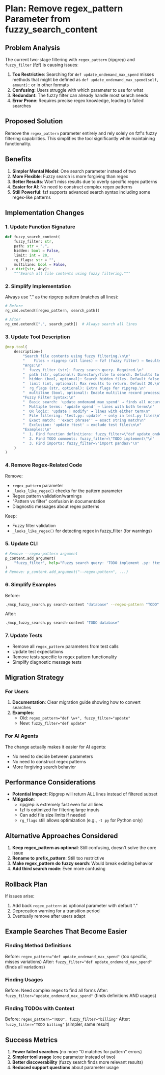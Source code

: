 # Plan: Remove regex_pattern Parameter from fuzzy_search_content

## Problem Analysis

The current two-stage filtering with `regex_pattern` (ripgrep) and `fuzzy_filter` (fzf) is causing issues:

1. **Too Restrictive**: Searching for `def update_ondemand_max_spend` misses methods that might be defined as `def update_ondemand_max_spend(self, amount):` or in other formats
2. **Confusing**: Users struggle with which parameter to use for what
3. **Redundant**: The fuzzy filter can already handle most search needs
4. **Error Prone**: Requires precise regex knowledge, leading to failed searches

## Proposed Solution

Remove the `regex_pattern` parameter entirely and rely solely on fzf's fuzzy filtering capabilities. This simplifies the tool significantly while maintaining functionality.

## Benefits

1. **Simpler Mental Model**: One search parameter instead of two
2. **More Flexible**: Fuzzy search is more forgiving than regex
3. **Better Results**: Won't miss results due to overly specific regex patterns
4. **Easier for AI**: No need to construct complex regex patterns
5. **Still Powerful**: fzf supports advanced search syntax including some regex-like patterns

## Implementation Changes

### 1. Update Function Signature

```python
def fuzzy_search_content(
    fuzzy_filter: str,
    path: str = ".",
    hidden: bool = False,
    limit: int = 20,
    rg_flags: str = "",
    multiline: bool = False,
) -> dict[str, Any]:
    """Search all file contents using fuzzy filtering."""
```

### 2. Simplify Implementation

Always use "." as the ripgrep pattern (matches all lines):

```python
# Before
rg_cmd.extend([regex_pattern, search_path])

# After
rg_cmd.extend([".", search_path])  # Always search all lines
```

### 3. Update Tool Description

```python
@mcp.tool(
    description=(
        "Search file contents using fuzzy filtering.\n\n"
        "    Files → ripgrep (all lines) → fzf (fuzzy filter) → Results\n\n"
        "Args:\n"
        "  fuzzy_filter (str): Fuzzy search query. Required.\n"
        "  path (str, optional): Directory/file to search. Defaults to current dir.\n"
        "  hidden (bool, optional): Search hidden files. Default false.\n"
        "  limit (int, optional): Max results to return. Default 20.\n"
        "  rg_flags (str, optional): Extra flags for ripgrep.\n"
        "  multiline (bool, optional): Enable multiline record processing. Default false.\n\n"
        "Fuzzy Filter Syntax:\n"
        "  Basic search: 'update_ondemand_max_spend' → finds all occurrences\n"
        "  Multiple terms: 'update spend' → lines with both terms\n"
        "  OR logic: 'update | modify' → lines with either term\n"
        "  File filtering: 'test.py: update' → only in test.py files\n"
        "  Exact match: ''exact phrase'' → exact string match\n"
        "  Exclusion: 'update !test' → exclude test files\n\n"
        "Examples:\n"
        "  1. Find function definitions: fuzzy_filter=\"def update_ondemand_max_spend\"\n"
        "  2. Find TODO comments: fuzzy_filter=\"TODO implement\"\n"
        "  3. Find imports: fuzzy_filter=\"import pandas\"\n"
    )
)
```

### 4. Remove Regex-Related Code

Remove:
- `regex_pattern` parameter
- `_looks_like_regex()` checks for the pattern parameter
- Regex pattern validation/warnings
- "Pattern vs filter" confusion in documentation
- Diagnostic messages about regex patterns

Keep:
- Fuzzy filter validation
- `_looks_like_regex()` for detecting regex in fuzzy_filter (for warnings)

### 5. Update CLI

```python
# Remove --regex-pattern argument
p_content.add_argument(
    "fuzzy_filter", help="Fuzzy search query: 'TODO implement .py: !test'"
)
# Remove: p_content.add_argument("--regex-pattern", ...)
```

### 6. Simplify Examples

Before:
```bash
./mcp_fuzzy_search.py search-content "database" --regex-pattern "TODO"
```

After:
```bash
./mcp_fuzzy_search.py search-content "TODO database"
```

### 7. Update Tests

- Remove all `regex_pattern` parameters from test calls
- Update test expectations
- Remove tests specific to regex pattern functionality
- Simplify diagnostic message tests

## Migration Strategy

### For Users

1. **Documentation**: Clear migration guide showing how to convert searches
2. **Examples**: 
   - Old: `regex_pattern="def \w+", fuzzy_filter="update"`
   - New: `fuzzy_filter="def update"`

### For AI Agents

The change actually makes it easier for AI agents:
- No need to decide between parameters
- No need to construct regex patterns
- More forgiving search behavior

## Performance Considerations

- **Potential Impact**: Ripgrep will return ALL lines instead of filtered subset
- **Mitigation**: 
  - ripgrep is extremely fast even for all lines
  - fzf is optimized for filtering large inputs
  - Can add file size limits if needed
  - `rg_flags` still allows optimization (e.g., `-t py` for Python only)

## Alternative Approaches Considered

1. **Keep regex_pattern as optional**: Still confusing, doesn't solve the core issue
2. **Rename to prefix_pattern**: Still too restrictive
3. **Make regex_pattern do fuzzy search**: Would break existing behavior
4. **Add third search mode**: Even more confusing

## Rollback Plan

If issues arise:
1. Add back `regex_pattern` as optional parameter with default "."
2. Deprecation warning for a transition period
3. Eventually remove after users adapt

## Example Searches That Become Easier

### Finding Method Definitions
Before: `regex_pattern="def update_ondemand_max_spend"` (too specific, misses variations)
After: `fuzzy_filter="def update_ondemand_max_spend"` (finds all variations)

### Finding Usages
Before: Need complex regex to find all forms
After: `fuzzy_filter="update_ondemand_max_spend"` (finds definitions AND usages)

### Finding TODOs with Context
Before: `regex_pattern="TODO", fuzzy_filter="billing"`
After: `fuzzy_filter="TODO billing"` (simpler, same result)

## Success Metrics

1. **Fewer failed searches** (no more "0 matches for pattern" errors)
2. **Simpler tool usage** (one parameter instead of two)
3. **Better discoverability** (fuzzy search finds more relevant results)
4. **Reduced support questions** about parameter usage